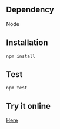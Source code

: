 ## Dependency
Node

## Installation
```npm install```

## Test
```npm test```

## Try it online
[Here](https://shafalam.github.io/tasks/)